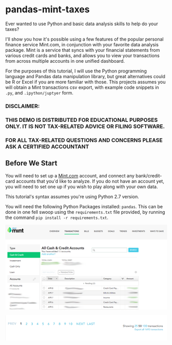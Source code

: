 # pandas-mint-taxes

Ever wanted to use Python and basic data analysis skills to help do your taxes?

I'll show you how it's possible using a few features of the popular personal finance service Mint.com, in conjunction with your favorite data analysis package.
Mint is a service that syncs with your financial statements from various credit cards and banks, and allows you to view your transactions from across multiple accounts in one unified dashboard.

For the purposes of this tutorial, I will use the Python programming language and Pandas data manipulation library, but great alternatives could be R or Excel if you are more familiar with those. This projects assumes you will obtain a Mint transactions csv export, with example code snippets in `.py`, and `.ipython/juptyer` form.

### DISCLAIMER: 
### THIS DEMO IS DISTRIBUTED FOR EDUCATIONAL PURPOSES ONLY. IT IS NOT TAX-RELATED ADVICE OR FILING SOFTWARE. 
### FOR ALL TAX-RELATED QUESTIONS AND CONCERNS PLEASE ASK A CERTIFIED ACCOUNTANT


Before We Start
--------
You will need to set up a [Mint.com](https://www.mint.com/how-mint-works) account, and connect any bank/credit-card accounts that you'd like to analyze.
If you do not have an account yet, you will need to set one up if you wish to play along with your own data.

This tutorial's syntax assumes you're using Python 2.7 version. 

You will need the following Python Packages installed: `pandas`. This can be done in one fell swoop using the `requirements.txt` file provided, by running the command `pip install -r requirements.txt`.

![Navigating to Mint Transactions Tab](/tutorial_images/MintTransactionScreen.png?raw=true "Mint Transactions Tab")

![Mint Export Transactions](/tutorial_images/MintExportTransactions.png?raw=true "Mint Export Transactions")
